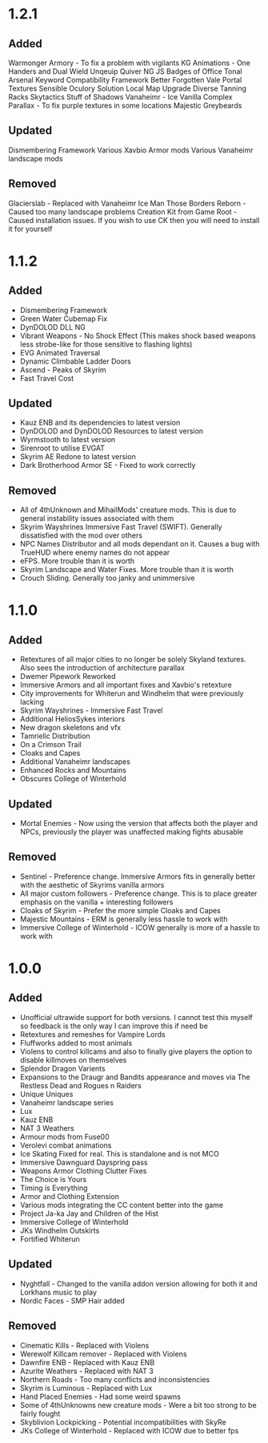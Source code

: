 # 1.2.1
## Added
Warmonger Armory - To fix a problem with vigilants
KG Animations - One Handers and Dual Wield
Unqeuip Quiver NG
JS Badges of Office
Tonal Arsenal
Keyword Compatibility Framework
Better Forgotten Vale Portal Textures
Sensible Oculory Solution
Local Map Upgrade
Diverse Tanning Racks
Skytactics
Stuff of Shadows
Vanaheimr - Ice
Vanilla Complex Parallax - To fix purple textures in some locations
Majestic Greybeards

## Updated
Dismembering Framework
Various Xavbio Armor mods
Various Vanaheimr landscape mods

## Removed
Glacierslab - Replaced with Vanaheimr Ice
Man Those Borders Reborn - Caused too many landscape problems
Creation Kit from Game Root - Caused installation issues. If you wish to use CK then you will need to install it for yourself


# 1.1.2
## Added
- Dismembering Framework
- Green Water Cubemap Fix
- DynDOLOD DLL NG
- Vibrant Weapons - No Shock Effect (This makes shock based weapons less strobe-like for those sensitive to flashing lights)
- EVG Animated Traversal
- Dynamic Climbable Ladder Doors
- Ascend - Peaks of Skyrim
- Fast Travel Cost

## Updated
- Kauz ENB and its dependencies to latest version
- DynDOLOD and DynDOLOD Resources to latest version
- Wyrmstooth to latest version
- Sirenroot to utilise EVGAT
- Skyrim AE Redone to latest version
- Dark Brotherhood Armor SE - Fixed to work correctly

## Removed
- All of 4thUnknown and MihailMods' creature mods. This is due to general instability issues associated with them
- Skyrim Wayshrines Immersive Fast Travel (SWIFT). Generally dissatisfied with the mod over others
- NPC Names Distributor and all mods dependant on it. Causes a bug with TrueHUD where enemy names do not appear
- eFPS. More trouble than it is worth
- Skyrim Landscape and Water Fixes. More trouble than it is worth
- Crouch Sliding. Generally too janky and unimmersive

# 1.1.0
## Added
- Retextures of all major cities to no longer be solely Skyland textures. Also sees the introduction of architecture parallax
- Dwemer Pipework Reworked
- Immersive Armors and all important fixes and Xavbio's retexture
- City improvements for Whiterun and Windhelm that were previously lacking
- Skyrim Wayshrines - Immersive Fast Travel
- Additional HeliosSykes interiors
- New dragon skeletons and vfx
- Tamrielic Distribution
- On a Crimson Trail
- Cloaks and Capes
- Additional Vanaheimr landscapes
- Enhanced Rocks and Mountains
- Obscures College of Winterhold

## Updated
- Mortal Enemies - Now using the version that affects both the player and NPCs, previously the player was unaffected making fights abusable

## Removed
- Sentinel - Preference change. Immersive Armors fits in generally better with the aesthetic of Skyrims vanilla armors
- All major custom followers - Preference change. This is to place greater emphasis on the vanilla + interesting followers
- Cloaks of Skyrim - Prefer the more simple Cloaks and Capes
- Majestic Mountains - ERM is generally less hassle to work with
- Immersive College of Winterhold - ICOW generally is more of a hassle to work with


# 1.0.0
## Added
- Unofficial ultrawide support for both versions. I cannot test this myself so feedback is the only way I can improve this if need be
- Retextures and remeshes for Vampire Lords
- Fluffworks added to most animals
- Violens to control killcams and also to finally give players the option to disable killmoves on themselves
- Splendor Dragon Varients
- Expansions to the Draugr and Bandits appearance and moves via The Restless Dead and Rogues n Raiders
- Unique Uniques
- Vanaheimr landscape series
- Lux
- Kauz ENB
- NAT 3 Weathers
- Armour mods from Fuse00
- Verolevi combat animations
- Ice Skating Fixed for real. This is standalone and is not MCO
- Immersive Dawnguard Dayspring pass
- Weapons Armor Clothing Clutter Fixes
- The Choice is Yours
- Timing is Everything
- Armor and Clothing Extension
- Various mods integrating the CC content better into the game
- Project Ja-ka Jay and Children of the Hist
- Immersive College of Winterhold
- JKs Windhelm Outskirts
- Fortified Whiterun
## Updated
- Nyghtfall - Changed to the vanilla addon version allowing for both it and Lorkhans music to play
- Nordic Faces - SMP Hair added
## Removed
- Cinematic Kills - Replaced with Violens
- Werewolf Killcam remover - Replaced with Violens
- Dawnfire ENB - Replaced with Kauz ENB
- Azurite Weathers - Replaced with NAT 3
- Northern Roads - Too many conflicts and inconsistencies
- Skyrim is Luminous - Replaced with Lux
- Hand Placed Enemies - Had some weird spawns
- Some of 4thUnknowns new creature mods - Were a bit too strong to be fairly fought
- Skyblivion Lockpicking - Potential incompatibilities with SkyRe
- JKs College of Winterhold - Replaced with ICOW due to better fps
